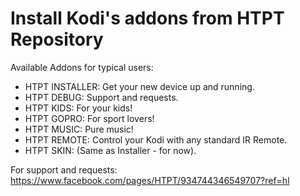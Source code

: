 Install Kodi's addons from HTPT Repository
==========================================
Available Addons for typical users:

- HTPT INSTALLER: Get your new device up and running.
- HTPT DEBUG: Support and requests.
- HTPT KIDS: For your kids!
- HTPT GOPRO: For sport lovers!
- HTPT MUSIC: Pure music!
- HTPT REMOTE: Control your Kodi with any standard IR Remote.
- HTPT SKIN: (Same as Installer - for now).


For support and requests:
https://www.facebook.com/pages/HTPT/934744346549707?ref=hl